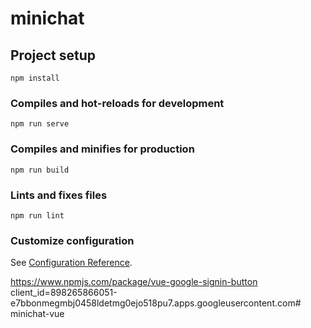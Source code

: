 # minichat

## Project setup
```
npm install
```

### Compiles and hot-reloads for development
```
npm run serve
```

### Compiles and minifies for production
```
npm run build
```

### Lints and fixes files
```
npm run lint
```

### Customize configuration
See [Configuration Reference](https://cli.vuejs.org/config/).

https://www.npmjs.com/package/vue-google-signin-button
client_id=898265866051-e7bbonmegmbj0458ldetmg0ejo518pu7.apps.googleusercontent.com#   m i n i c h a t - v u e  
 